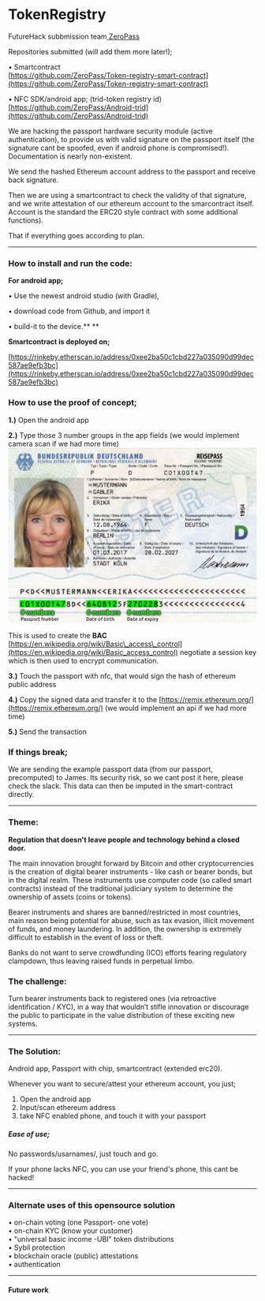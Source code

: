 # TokenRegistry

FutureHack subbmission team[ ZeroPass](https://www.zeropass.io/)

Repositories submitted \(will add them more later!\);

• Smartcontract  
[https://github.com/ZeroPass/Token-registry-smart-contract](https://github.com/ZeroPass/Token-registry-smart-contract)

• NFC SDK/android app; \(trid-token registry id\)  
[https://github.com/ZeroPass/Android-trid](https://github.com/ZeroPass/Android-trid)

We are hacking the passport hardware security module \(active authentication\), to provide us with valid signature on the passport itself \(the signature cant be spoofed, even if android phone  is compromised!\).  
Documentation is nearly non-existent.

We send the hashed Ethereum account address to the passport and receive back signature.

Then we are using a smartcontract to check the validity of that signature, and we write attestation of our ethereum account to the smarcontract itself. Account is the standard the ERC20 style contract with some additional functions\).

That if everything goes according to plan.

---

### How to install and run the code:

**For android app;**

• Use the newest android studio \(with Gradle\), 

• download code from Github, and import it

• build-it to the device.** **

  
**Smartcontract is deployed on;**

[https://rinkeby.etherscan.io/address/0xee2ba50c1cbd227a035090d99dec587ae9efb3bc](https://rinkeby.etherscan.io/address/0xee2ba50c1cbd227a035090d99dec587ae9efb3bc)



### How to use the proof of concept;

**1.\)** Open the android app

**2.\)** Type those 3 number groups in the app fields  \(we would implement camera scan if we had more time\)![](/assets/import.png)

This is used to create the **BAC**  [https://en.wikipedia.org/wiki/Basic\_access\_control](https://en.wikipedia.org/wiki/Basic_access_control) negotiate a session key which is then used to encrypt communication.

**3.\)** Touch the passport with nfc, that would sign the hash of ethereum public address

**4.\)** Copy the signed data and transfer it to the [https://remix.ethereum.org/](https://remix.ethereum.org/) \(we would implement an api if we had more time\)

**5.\)** Send the transaction

### If things break;

We are sending the example passport data \(from our passport, precomputed\) to James. Its security risk, so we cant post it here, please check the slack. This data can then be imputed in the smart-contract directly.  
  


---

### Theme:

**Regulation that doesn't leave people and technology behind a closed door.**

The main innovation brought forward by Bitcoin and other cryptocurrencies is the creation of digital bearer instruments - like cash or bearer bonds, but in the digital realm. These instruments use computer code \(so called smart contracts\) instead of the traditional judiciary system to determine the ownership of assets \(coins or tokens\).

Bearer instruments and shares are banned/restricted in most countries, main reason being potential for abuse, such as tax evasion, illicit movement of funds, and money laundering. In addition, the ownership is extremely difficult to establish in the event of loss or theft.

Banks do not want to serve crowdfunding \(ICO\) efforts fearing regulatory clampdown, thus leaving raised funds in perpetual limbo.

### The challenge:

Turn bearer instruments back to registered ones \(via retroactive identification / KYC\), in a way that wouldn’t stifle innovation or discourage the public to participate in the value distribution of these exciting new systems.

---

### The Solution:

Android app, Passport with chip, smartcontract \(extended erc20\).

Whenever you want to secure/attest your ethereum account, you just;

1. Open the android app
2. Input/scan ethereum address
3. take NFC enabled phone, and touch it with your passport

##### Ease of use;

No passwords/usarnames/, just touch and go.

If your phone lacks NFC, you can use your friend's phone, this cant be hacked!

---

### Alternate uses of this opensource solution

• on-chain voting \(one Passport- one vote\)  
• on-chain KYC \(know your customer\)  
• "universal basic income -UBI" token distributions  
• Sybil protection  
• blockchain oracle \(public\) attestations  
• authentication

---

#### Future work



